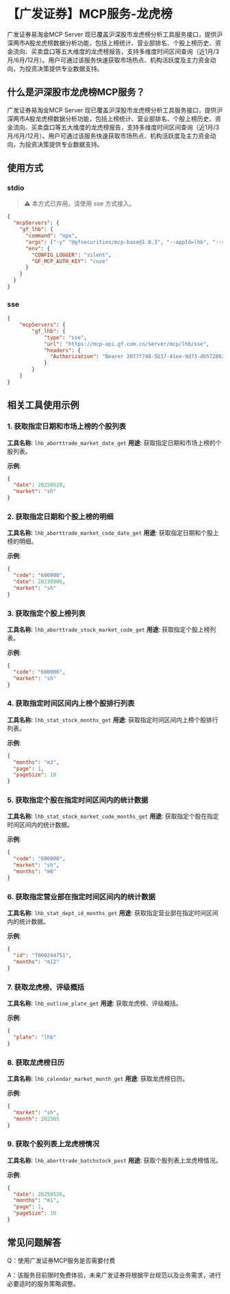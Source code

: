 # 【广发证券】MCP服务-龙虎榜

广发证券易淘金MCP Server 现已覆盖沪深股市龙虎榜分析工具服务接口，提供沪深两市A股龙虎榜数据分析功能，包括上榜统计、营业部排名、个股上榜历史、资金流向、买卖盘口等五大维度的龙虎榜报告，支持多维度时间区间查询（近1月/3月/6月/12月）。用户可通过该服务快速获取市场热点、机构活跃度及主力资金动向，为投资决策提供专业数据支持。

## 什么是沪深股市龙虎榜MCP服务？

广发证券易淘金MCP Server 现已覆盖沪深股市龙虎榜分析工具服务接口，提供沪深两市A股龙虎榜数据分析功能，包括上榜统计、营业部排名、个股上榜历史、资金流向、买卖盘口等五大维度的龙虎榜报告，支持多维度时间区间查询（近1月/3月/6月/12月）。用户可通过该服务快速获取市场热点、机构活跃度及主力资金动向，为投资决策提供专业数据支持。

## 使用方式

### stdio

> ⚠️ 本方式已弃用，请使用 sse 方式接入。

```json
{
  "mcpServers": {
    "gf_lhb": {
      "command": "npx",
      "args": ["-y" "@gfsecurities/mcp-base@1.0.3", "--appId=lhb", "--sync=false"],
      "env": {
        "CONFIG_LOGGER": "silent",
        "GF_MCP_AUTH_KEY": "coze"
      }
    }
  }
}
```

### sse

```json
{
    "mcpServers": {
        "gf_lhb": {
            "type": "sse",
            "url": "https://mcp-api.gf.com.cn/server/mcp/lhb/sse",
            "headers": {
              "Authorization": "Bearer 2077f748-5b37-41ee-9d73-db5728639432"
            }
        }
    }
}
```

## 相关工具使用示例

### 1. 获取指定日期和市场上榜的个股列表

**工具名称**: `lhb_aborttrade_market_date_get`
**用途**: 获取指定日期和市场上榜的个股列表。

**示例**:

```json
{
  "date": 20250528,
  "market": "sh"
}
```

### 2. 获取指定日期和个股上榜的明细

**工具名称**: `lhb_aborttrade_market_code_date_get`
**用途**: 获取指定日期和个股上榜的明细。

**示例**:

```json
{
  "code": "600000",
  "date": 20230906,
  "market": "sh"
}
```

### 3. 获取指定个股上榜列表

**工具名称**: `lhb_aborttrade_stock_market_code_get`
**用途**: 获取指定个股上榜列表。

**示例**:

```json
{
  "code": "600000",
  "market": "sh"
}
```

### 4. 获取指定时间区间内上榜个股排行列表

**工具名称**: `lhb_stat_stock_months_get`
**用途**: 获取指定时间区间内上榜个股排行列表。

**示例**:

```json
{
  "months": "m3",
  "page": 1,
  "pageSize": 10
}
```

### 5. 获取指定个股在指定时间区间内的统计数据

**工具名称**: `lhb_stat_stock_market_code_months_get`
**用途**: 获取指定个股在指定时间区间内的统计数据。

**示例**:

```json
{
  "code": "600000",
  "market": "sh",
  "months": "m6"
}
```

### 6. 获取指定营业部在指定时间区间内的统计数据

**工具名称**: `lhb_stat_dept_id_months_get`
**用途**: 获取指定营业部在指定时间区间内的统计数据。

**示例**:

```json
{
  "id": "T000244751",
  "months": "m12"
}
```

### 7. 获取龙虎榜、评级概括

**工具名称**: `lhb_outline_plate_get`
**用途**: 获取龙虎榜、评级概括。

**示例**:

```json
{
  "plate": "lhb"
}
```

### 8. 获取龙虎榜日历

**工具名称**: `lhb_calendar_market_month_get`
**用途**: 获取龙虎榜日历。

**示例**:

```json
{
  "market": "sh",
  "month": 202505
}
```

### 9. 获取个股列表上龙虎榜情况

**工具名称**: `lhb_aborttrade_batchstock_post`
**用途**: 获取个股列表上龙虎榜情况。

**示例**:

```json
{
  "date": 20250526,
  "months": "m1",
  "page": 1,
  "pageSize": 10
}
```


## 常见问题解答

Q：使用广发证券MCP服务是否需要付费

A：该服务目前限时免费体验，未来广发证券将根据平台规范以及业务需求，进行必要适时的服务策略调整。

